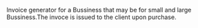 Invoice generator for a Bussiness that may be for small and large Bussiness.The invoce is issued to the client upon purchase.
